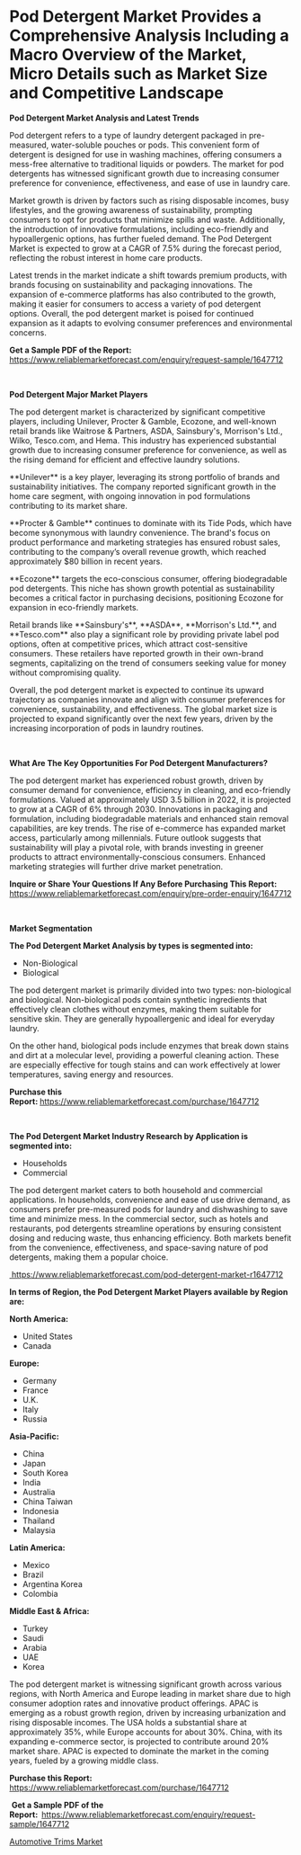 <p><h1>Pod Detergent Market Provides a Comprehensive Analysis Including a Macro Overview of the Market, Micro Details such as Market Size and Competitive Landscape</h1></p><p><strong>Pod Detergent Market Analysis and Latest Trends</strong></p>
<p><p>Pod detergent refers to a type of laundry detergent packaged in pre-measured, water-soluble pouches or pods. This convenient form of detergent is designed for use in washing machines, offering consumers a mess-free alternative to traditional liquids or powders. The market for pod detergents has witnessed significant growth due to increasing consumer preference for convenience, effectiveness, and ease of use in laundry care.</p><p>Market growth is driven by factors such as rising disposable incomes, busy lifestyles, and the growing awareness of sustainability, prompting consumers to opt for products that minimize spills and waste. Additionally, the introduction of innovative formulations, including eco-friendly and hypoallergenic options, has further fueled demand. The Pod Detergent Market is expected to grow at a CAGR of 7.5% during the forecast period, reflecting the robust interest in home care products. </p><p>Latest trends in the market indicate a shift towards premium products, with brands focusing on sustainability and packaging innovations. The expansion of e-commerce platforms has also contributed to the growth, making it easier for consumers to access a variety of pod detergent options. Overall, the pod detergent market is poised for continued expansion as it adapts to evolving consumer preferences and environmental concerns.</p></p>
<p><strong>Get a Sample PDF of the Report:&nbsp;</strong> <a href="https://www.reliablemarketforecast.com/enquiry/request-sample/1647712?utm_campaign=3203&utm_medium=2&utm_source=Github&utm_content=ia&utm_term=05042025&utm_id=pod-detergent">https://www.reliablemarketforecast.com/enquiry/request-sample/1647712</a></p>
<p>&nbsp;</p>
<p><strong>Pod Detergent Major Market Players</strong></p>
<p><p>The pod detergent market is characterized by significant competitive players, including Unilever, Procter & Gamble, Ecozone, and well-known retail brands like Waitrose & Partners, ASDA, Sainsbury's, Morrison's Ltd., Wilko, Tesco.com, and Hema. This industry has experienced substantial growth due to increasing consumer preference for convenience, as well as the rising demand for efficient and effective laundry solutions.</p><p>**Unilever** is a key player, leveraging its strong portfolio of brands and sustainability initiatives. The company reported significant growth in the home care segment, with ongoing innovation in pod formulations contributing to its market share.</p><p>**Procter & Gamble** continues to dominate with its Tide Pods, which have become synonymous with laundry convenience. The brand's focus on product performance and marketing strategies has ensured robust sales, contributing to the company’s overall revenue growth, which reached approximately $80 billion in recent years.</p><p>**Ecozone** targets the eco-conscious consumer, offering biodegradable pod detergents. This niche has shown growth potential as sustainability becomes a critical factor in purchasing decisions, positioning Ecozone for expansion in eco-friendly markets.</p><p>Retail brands like **Sainsbury's**, **ASDA**, **Morrison's Ltd.**, and **Tesco.com** also play a significant role by providing private label pod options, often at competitive prices, which attract cost-sensitive consumers. These retailers have reported growth in their own-brand segments, capitalizing on the trend of consumers seeking value for money without compromising quality.</p><p>Overall, the pod detergent market is expected to continue its upward trajectory as companies innovate and align with consumer preferences for convenience, sustainability, and effectiveness. The global market size is projected to expand significantly over the next few years, driven by the increasing incorporation of pods in laundry routines.</p></p>
<p>&nbsp;</p>
<p><strong>What Are The Key Opportunities For Pod Detergent Manufacturers?</strong></p>
<p><p>The pod detergent market has experienced robust growth, driven by consumer demand for convenience, efficiency in cleaning, and eco-friendly formulations. Valued at approximately USD 3.5 billion in 2022, it is projected to grow at a CAGR of 6% through 2030. Innovations in packaging and formulation, including biodegradable materials and enhanced stain removal capabilities, are key trends. The rise of e-commerce has expanded market access, particularly among millennials. Future outlook suggests that sustainability will play a pivotal role, with brands investing in greener products to attract environmentally-conscious consumers. Enhanced marketing strategies will further drive market penetration.</p></p>
<p><strong>Inquire or Share Your Questions If Any Before Purchasing This Report:</strong> <a href="https://www.reliablemarketforecast.com/enquiry/pre-order-enquiry/1647712?utm_campaign=3203&utm_medium=2&utm_source=Github&utm_content=ia&utm_term=05042025&utm_id=pod-detergent">https://www.reliablemarketforecast.com/enquiry/pre-order-enquiry/1647712</a></p>
<p>&nbsp;</p>
<p><strong>Market Segmentation</strong></p>
<p><strong>The Pod Detergent Market Analysis by types is segmented into:</strong></p>
<p><ul><li>Non-Biological</li><li>Biological</li></ul></p>
<p><p>The pod detergent market is primarily divided into two types: non-biological and biological. Non-biological pods contain synthetic ingredients that effectively clean clothes without enzymes, making them suitable for sensitive skin. They are generally hypoallergenic and ideal for everyday laundry. </p><p>On the other hand, biological pods include enzymes that break down stains and dirt at a molecular level, providing a powerful cleaning action. These are especially effective for tough stains and can work effectively at lower temperatures, saving energy and resources.</p></p>
<p><strong>Purchase this Report:&nbsp;</strong><a href="https://www.reliablemarketforecast.com/purchase/1647712?utm_campaign=3203&utm_medium=2&utm_source=Github&utm_content=ia&utm_term=05042025&utm_id=pod-detergent">https://www.reliablemarketforecast.com/purchase/1647712</a></p>
<p>&nbsp;</p>
<p><strong>The Pod Detergent Market Industry Research by Application is segmented into:</strong></p>
<p><ul><li>Households</li><li>Commercial</li></ul></p>
<p><p>The pod detergent market caters to both household and commercial applications. In households, convenience and ease of use drive demand, as consumers prefer pre-measured pods for laundry and dishwashing to save time and minimize mess. In the commercial sector, such as hotels and restaurants, pod detergents streamline operations by ensuring consistent dosing and reducing waste, thus enhancing efficiency. Both markets benefit from the convenience, effectiveness, and space-saving nature of pod detergents, making them a popular choice.</p></p>
<p><a href="https://www.reliablemarketforecast.com/pod-detergent-market-r1647712?utm_campaign=3203&utm_medium=2&utm_source=Github&utm_content=ia&utm_term=05042025&utm_id=pod-detergent">&nbsp;https://www.reliablemarketforecast.com/pod-detergent-market-r1647712</a></p>
<p><strong>In terms of Region, the Pod Detergent Market Players available by Region are:</strong></p>
<p>
    <p> <strong> North America: </strong>
        <ul>
            <li>United States</li>
            <li>Canada</li>
        </ul>
        </p> 
    <p> <strong> Europe: </strong>
        <ul>
            <li>Germany</li>
            <li>France</li>
            <li>U.K.</li>
            <li>Italy</li>
            <li>Russia</li>
        </ul>
        </p> 
    <p> <strong> Asia-Pacific: </strong>
        <ul>
            <li>China</li>
            <li>Japan</li>
            <li>South Korea</li>
            <li>India</li>
            <li>Australia</li>
            <li>China Taiwan</li>
            <li>Indonesia</li>
            <li>Thailand</li>
            <li>Malaysia</li>
        </ul>
        </p> 
    <p> <strong> Latin America: </strong>
        <ul>
            <li>Mexico</li>
            <li>Brazil</li>
            <li>Argentina Korea</li>
            <li>Colombia</li>
        </ul>
        </p> 
    <p> <strong> Middle East & Africa: </strong>
        <ul>
            <li>Turkey</li>
            <li>Saudi</li>
            <li>Arabia</li>
            <li>UAE</li>
            <li>Korea</li>
        </ul>
    </p>
    </p>
<p><p>The pod detergent market is witnessing significant growth across various regions, with North America and Europe leading in market share due to high consumer adoption rates and innovative product offerings. APAC is emerging as a robust growth region, driven by increasing urbanization and rising disposable incomes. The USA holds a substantial share at approximately 35%, while Europe accounts for about 30%. China, with its expanding e-commerce sector, is projected to contribute around 20% market share. APAC is expected to dominate the market in the coming years, fueled by a growing middle class.</p></p>
<p><strong>Purchase this Report: </strong><a href="https://www.reliablemarketforecast.com/purchase/1647712?utm_campaign=3203&utm_medium=2&utm_source=Github&utm_content=ia&utm_term=05042025&utm_id=pod-detergent">https://www.reliablemarketforecast.com/purchase/1647712</a></p>
<p>&nbsp;<strong>Get a Sample PDF of the Report:&nbsp;&nbsp;</strong><a href="https://www.reliablemarketforecast.com/enquiry/request-sample/1647712?utm_campaign=3203&utm_medium=2&utm_source=Github&utm_content=ia&utm_term=05042025&utm_id=pod-detergent">https://www.reliablemarketforecast.com/enquiry/request-sample/1647712</a></p>
<p><strong></strong></p>
<p><p><a href="https://github.com/huelarnzeba29/Market-Research-Report-List-1/blob/main/automotive-trims-market.md?utm_campaign=3203&utm_medium=2&utm_source=Github&utm_content=ia&utm_term=05042025&utm_id=pod-detergent">Automotive Trims Market</a></p></p>